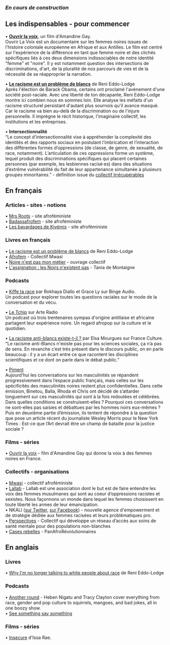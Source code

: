 ### _En cours de construction_

## Les indispensables - pour commencer
• **[Ouvrir la voix](https://boutique.arte.tv/detail/Ouvrir_la_voix)**, un film d'Amandine Gay.  
Ouvrir La Voix est un documentaire sur les femmes noires issues de l'histoire coloniale européenne en Afrique et aux Antilles. Le film est centré sur l'expérience de la différence en tant que femme noire et des clichés spécifiques liés à ces deux dimensions indissociables de notre identité "femme" et "noire". Il y est notamment question des intersections de discriminations, d'art, de la pluralité de nos parcours de vies et de la nécessité de se réapproprier la narration.

• **[Le racisme est un problème de blancs](https://www.autrement.com/Catalogue/essais-et-documents/le-racisme-est-un-probleme-de-blancs)** de Reni Eddo-Lodge  
Après l'élection de Barack Obama, certains ont proclamé l'avènement d'une société post-raciale. Avec une liberté de ton décapante, Reni Eddo-Lodge montre ici combien nous en sommes loin. Elle analyse les méfaits d'un racisme structurel persistant d'autant plus sournois qu'il avance masqué. Car le racisme va bien au-delà de la discrimination ou de l'injure personnelle. Il imprègne le récit historique, l'imaginaire collectif, les institutions et les entreprises.  

• **Intersectionnalité**  
“Le concept d’intersectionnalité vise à appréhender la complexité des identités et des rapports sociaux en postulant l’imbrication et l’interaction des différentes formes d’oppressions (de classe, de genre, de sexualité, de race, notamment). L’articulation de ces oppressions forme un système, lequel produit des discriminations spécifiques qui placent certaines personnes (par exemple, les lesbiennes racisé·es) dans des situations d’extrême vulnérabilité du fait de leur appartenance simultanée à plusieurs groupes minoritaires.” - définition issue du [collectif Irrécupérables](https://www.irrecuperables.org/glossaire/intersectionnalite)  

## En français
### Articles - sites - notions
• [Mrs Roots](http://mrsroots.fr/) - site afroféministe  
• [Badassafrofem](https://badassafrofem.wordpress.com/) - site afroféministe  
• [Les bavardages de Kiyémis](https://lesbavardagesdekiyemis.wordpress.com/) - site afroféministe  

### Livres en français 
• [Le racisme est un problème de blancs](https://www.autrement.com/Catalogue/essais-et-documents/le-racisme-est-un-probleme-de-blancs) de Reni Eddo-Lodge  
• [Afrofem](https://www.syllepse.net/afrofem-_r_37_i_737.html) - Collectif Mwasi  
• [Noire n'est pas mon métier](https://www.babelio.com/livres/Maiga-Noire-nest-pas-mon-metier/1041590) - ouvrage collectif  
• [L'assignation : les Noirs n'existent pas](https://www.babelio.com/livres/Montaigne-Lassignation--Les-Noirs-nexistent-pas/1038924) - Tania de Montaigne  

### Podcasts 
• [Kiffe ta race](https://www.binge.audio/category/kiffetarace/) par Rokhaya Diallo et Grace Ly sur Binge Audio.  
Un podcast pour explorer toutes les questions raciales sur le mode de la conversation et du vécu.   

• [Le Tchip](https://www.arteradio.com/emission/le_tchip) sur Arte Radio  
Un podcast où trois trentenaires sympas d'origine antillaise et africaine partagent leur expérience noire. Un regard afropop sur la culture et le quotidien.

• [La racisme anti-blancs existe-t-il ?](https://www.franceculture.fr/societe/le-racisme-anti-blancs-existe-t-il) par Elsa Mourgues sur France Culture.  
"Le racisme anti-Blancs n'existe pas pour les sciences sociales, ça n’a pas de sens. En revanche c’est très présent dans le discours public, on en parle beaucoup : il y a un écart entre ce que racontent les disciplines scientifiques et ce dont on parle dans le débat public." 

• [Piment](https://soundcloud.com/piiiiment)  
Aujourd’hui les conversations sur les masculinités se répandent progressivement dans l’espace public français, mais celles sur les spécificités des masculinités noires restent plus confidentielles. Dans cette émission, Binetou, Balla, Rhoda et Chris ont décidé de s’attarder longuement sur ces masculinités qui sont à la fois redoutées et célébrées. Dans quelles conditions se construisent-elles ? Pourquoi ces conversations ne sont-elles pas saisies et débattues par les hommes noirs eux-mêmes ? Puis en deuxième partie d’émission, ils tentent de répondre à la question que pose un article récent du journaliste Wesley Morris pour le New York Times : Est-ce que l’Art devrait être un champ de bataille pour la justice sociale ?  

### Films - séries
• [Ouvrir la voix](https://boutique.arte.tv/detail/Ouvrir_la_voix) - film d'Amandine Gay qui donne la voix à des femmes noires en France.  

### Collectifs - organisations
• [Mwasi](https://mwasicollectif.com/) - collectif afroféministe   
• [Lallab](http://www.lallab.org/)  - Lallab est une association dont le but est de faire entendre les voix des femmes musulmanes qui sont au coeur d’oppressions racistes et sexistes. Nous façonnons un monde dans lequel les femmes choisissent en toute liberté les armes de leur émancipation.  
• NKALI ([sur Twitter](https://twitter.com/nkaliworks), [sur Facebook](https://www.facebook.com/nkaliworks/)) - nouvelle agence d'empowerment et de stratégie dédiée aux femmes racisées et leurs problématiques pro.  
• [Perspectives](https://collectifperspective.org) - Collectif qui développe un réseau d’accès aux soins de santé mentale pour des populations non-blanches  
• [Cases rebelles](https://www.cases-rebelles.org/) - PanAfroRévolutionnaires  

## En anglais
### Livres
• [Why I'm no longer talking to white people about race](http://renieddolodge.co.uk/books/) de Reni Eddo-Lodge  

### Podcasts
• [Another round](https://soundcloud.com/anotherroundwithhebenandtracy) - Heben Nigatu and Tracy Clayton cover everything from race, gender and pop culture to squirrels, mangoes, and bad jokes, all in one boozy show.  
• [See something say something](https://itunes.apple.com/us/podcast/see-something-say-something/id1169261799?mt=2)  

### Films - séries
• [Insecure](https://www.hbo.com/insecure) d'Issa Rae.  

